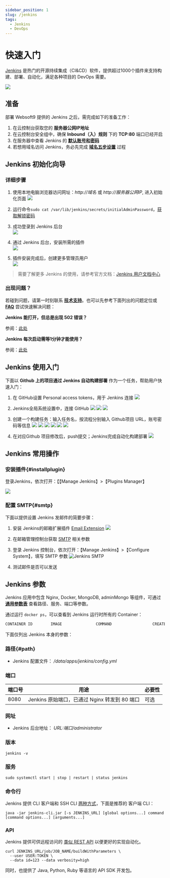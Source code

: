 ```yaml
---
sidebar_position: 1
slug: /jenkins
tags:
  - Jenkins
  - DevOps
---
```


# 快速入门

[Jenkins](https://www.jenkins.io/zh) 是热门的开源持续集成（CI&CD）软件，提供超过1000个插件来支持构建、部署、自动化，满足各种项目的 DevOps 需要。

![](https://libs.websoft9.com/Websoft9/DocsPicture/zh/jenkins/jenkins_is_the_hub_CD_Devops.png)  


## 准备

部署 Websoft9 提供的 Jenkins 之后，需完成如下的准备工作：

1. 在云控制台获取您的 **服务器公网IP地址** 
2. 在云控制台安全组中，确保 **Inbound（入）规则** 下的 **TCP:80** 端口已经开启
3. 在服务器中查看 Jenkins 的 **[默认账号和密码](./setup/credentials#getpw)**  
4. 若想用域名访问  Jenkins，务必先完成 **[域名五步设置](./dns#domain)** 过程


## Jenkins 初始化向导

### 详细步骤

1. 使用本地电脑浏览器访问网址：*http://域名* 或 *http://服务器公网IP*, 进入初始化页面
   ![](https://libs.websoft9.com/Websoft9/DocsPicture/zh/jenkins/jenkins-installstart-websoft9.png)

2. 运行命令`sudo cat /var/lib/jenkins/secrets/initialAdminPassword`，[获取解锁密码](./setup/credentials#getpw)

3. 成功登录到 Jenkins 后台  
   ![](https://libs.websoft9.com/Websoft9/DocsPicture/zh/jenkins/jenkins-installcustomer-websoft9.png)

4. 通过 Jenkins 后台，安装所需的插件  
   ![](https://libs.websoft9.com/Websoft9/DocsPicture/zh/jenkins/jenkins-installing-websoft9.png)

5. 插件安装完成后，创建更多管理员用户  
   ![](https://libs.websoft9.com/Websoft9/DocsPicture/zh/jenkins/jenkins-installusers-websoft9.png)

> 需要了解更多 Jenkins 的使用，请参考官方文档：[Jenkins 用户文档中心](https://www.jenkins.io/zh/doc/)

### 出现问题？

若碰到问题，请第一时刻联系 **[技术支持](./helpdesk)**。也可以先参考下面列出的问题定位或  **[FAQ](./faq#setup)** 尝试快速解决问题：

**Jenkins 能打开，但总是出现 502 错误？**  

参阅：[此处](./gitlab/admin#502)

**Jenkins 每次启动需等1分钟才能使用？**  

参阅：[此处](./gitlab/admin#502)


## Jenkins 使用入门

下面以 **Github 上的项目通过 Jenkins 自动构建部署** 作为一个任务，帮助用户快速入门：

1. 在 GitHub设置 Personal access tokens，用于 Jenkins 连接
 ![](https://libs.websoft9.com/Websoft9/DocsPicture/zh/jenkins/jenkins-wizard2-websoft9.png)

2. Jenkins全局系统设置中，连接 GitHub
 ![](https://libs.websoft9.com/Websoft9/DocsPicture/zh/jenkins/jenkins-wizard3-websoft9.png)
 ![](https://libs.websoft9.com/Websoft9/DocsPicture/zh/jenkins/jenkins-wizard4-websoft9.png)
 ![](https://libs.websoft9.com/Websoft9/DocsPicture/zh/jenkins/jenkins-wizard5-websoft9.png)

3. 创建一个构建任务：输入任务名，按流程分别输入 Github项目 URL，账号密码等信息
 ![](https://libs.websoft9.com/Websoft9/DocsPicture/zh/jenkins/jenkins-wizard6-websoft9.png)
 ![](https://libs.websoft9.com/Websoft9/DocsPicture/zh/jenkins/jenkins-wizard7-websoft9.png)
 ![](https://libs.websoft9.com/Websoft9/DocsPicture/zh/jenkins/jenkins-wizard8-websoft9.png)
 ![](https://libs.websoft9.com/Websoft9/DocsPicture/zh/jenkins/jenkins-wizard9-websoft9.png)
 ![](https://libs.websoft9.com/Websoft9/DocsPicture/zh/jenkins/jenkins-wizard10-websoft9.png)
 ![](https://libs.websoft9.com/Websoft9/DocsPicture/zh/jenkins/jenkins-wizard11-websoft9.png)

4. 在对应Github 项目修改后，push提交；Jenkins完成自动化构建部署
 ![](https://libs.websoft9.com/Websoft9/DocsPicture/zh/jenkins/jenkins-wizard12-websoft9.png)

## Jenkins 常用操作

### 安装插件{#installplugin}

登录Jenkins，依次打开：【【Manage Jenkins】>【Plugins Manager】

![](https://libs.websoft9.com/Websoft9/DocsPicture/zh/jenkins/jenkins_installemailplugin-websoft9.png)

### 配置 SMTP{#smtp}

下面以提供设置 Jenkins 发邮件的简要步骤：

1. 安装 Jenkins的邮箱扩展插件 [Email Extension](https://plugins.jenkins.io/email-ext/)
   ![](https://libs.websoft9.com/Websoft9/DocsPicture/zh/jenkins/jenkins_installemailplugin-websoft9.png)

2. 在邮箱管理控制台获取 [SMTP](./automation/smtp) 相关参数

3. 登录 Jenkins 控制台，依次打开：【Manage Jenkins】>【Configure System】，填写 SMTP 参数
![Jenkins SMTP](https://libs.websoft9.com/Websoft9/DocsPicture/zh/jenkins/jenkins_configuresmtp-websoft9.png)

4. 测试邮件是否可以发送

## Jenkins 参数

Jenkins 应用中包含 Nginx, Docker, MongoDB, adminMongo 等组件，可通过 **[通用参数表](./setup/parameter)** 查看路径、服务、端口等参数。

通过运行 `docker ps`，可以查看到 Jenkins 运行时所有的 Container：

```bash
CONTAINER ID        IMAGE               COMMAND                  CREATED             STATUS              PORTS                                NAMES
```


下面仅列出 Jenkins 本身的参数：

### 路径{#path}

* Jenkins 配置文件： */data/apps/jenkins/config.yml*

### 端口

| 端口号 | 用途                                          | 必要性 |
| ------ | --------------------------------------------- | ------ |
| 8080   | Jenkins 原始端口，已通过 Nginx 转发到 80 端口 | 可选   |


### 网址

* Jenkins 后台地址： *URL:端口/administrator*

### 版本

```shell
jenkins -v
```

### 服务

```shell
sudo systemctl start | stop | restart | status jenkins
```

### 命令行

Jenkins 提供 CLI 客户端和 SSH CLI [两种方式](https://www.jenkins.io/zh/doc/book/managing/cli/)，下面是推荐的 客户端 CLI：

```shell
java -jar jenkins-cli.jar [-s JENKINS_URL] [global options...] command [command options...] [arguments...]
```

### API

Jenkins 提供可供远程访问的 [类似 REST API](https://www.jenkins.io/doc/book/using/remote-access-api/) 以便更好的实现自动化。
```
curl JENKINS_URL/job/JOB_NAME/buildWithParameters \
  --user USER:TOKEN \
  --data id=123 --data verbosity=high
```

同时，也提供了 Java, Python, Ruby 等语言的 API SDK 开发包。 


